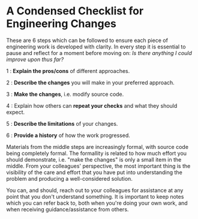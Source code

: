 A Condensed Checklist for Engineering Changes
=============================================

These are 6 steps which can be followed to ensure each piece of engineering
work is developed with clarity.
In every step it is essential to pause and reflect for a moment before moving
on: *Is there anything I could improve upon thus far?*


1
: **Explain the pros/cons** of different approaches.

2
: **Describe the changes** you will make in your preferred approach.

3
: **Make the changes**, i.e. modify source code.

4
: Explain how others can **repeat your checks** and what they should  expect.

5
: **Describe the limitations** of your changes.

6
: **Provide a history** of how the work progressed.

Materials from the middle steps are increasingly formal, with source code being
completely formal.
The formallity is related to how much effort you should demonstrate, i.e.
"make the changes" is only a small item in the middle.
From your colleagues' perspective, the most important thing is the visibility
of the care and effort that you have put into understanding the problem and
producing a well-considered solution.

You can, and should, reach out to your colleagues for assistance at any point
that you don't understand something.
It is important to keep notes which you can refer back to, both when you're
doing your own work, and when receiving guidance/assistance from others.
